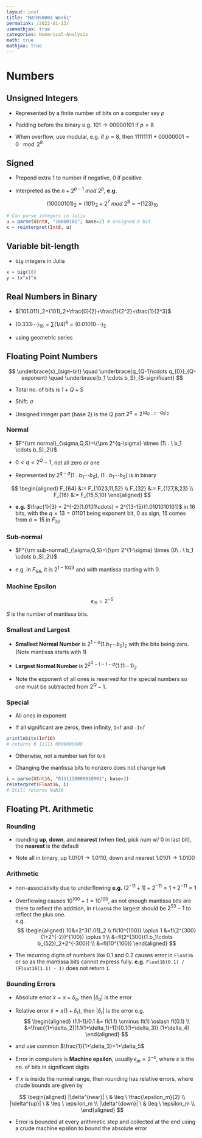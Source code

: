 ```yaml
---
layout: post
title: "MATH50003 Week1"
permalink: /2022-01-13/
usemathjax: true
categories: Numerical-Analysis
math: true
mathjax: true
---
```


# **Numbers**

## **Unsigned Integers**

- Represented by a finite number of bits on a computer say $p$  

- Padding before the binary e.g. $101 \rightarrow 00000101$ if $p=8$
- When overflow, use modular, e.g. if $p=8$, then $11111111+00000001=0 \ \mod 2^8$

## **Signed**

- Prepend extra $1$ to number if negative, $0$ if positive

- Interpreted as the $n+2^{p-1} \ mod \ 2^p$, 
  **e.g.**   
  
$$
(10000101)_2=(101)_2+2^7 \ mod \ 2^8 = -(123)_{10}
$$  

```julia
# Can parse integers in Julia
u = parse(UInt8, "10000101"; base=2) # unsigned 8 bit
x = reinterpret(Int8, u)
```   

## **Variable bit-length**
- `big` integers in Julia  
```julia
x = big(10)
y = (x^x)^x
```  

## **Real Numbers in Binary**
- $(101.011)_2=(101)_2+\frac{0}{2}+\frac{1}{2^2}+\frac{1}{2^3}$

- $(0.333 \cdots)_{10}=\sum(1/4)^k=(0.01010\cdots)_2$
- using geometric series
## **Floating Point Numbers**  

$$
\underbrace{s}_{sign-bit} \quad \underbrace{q_{Q-1}\cdots q_{0}}_{Q-exponent} \quad \underbrace{b_1 \cdots b_S}_{S-significant}
$$  

- Total no. of bits is $1+Q+S$  
  
- Shift: $\sigma$  
  
- Unsigned integer part (base $2$) is the $Q$ part $2^q=2^{(q_{Q-1}\cdots q_{0})_2}$  


### **Normal**  

- $F^{\rm normal}_{\sigma,Q,S}=\{\pm 2^{q-\sigma} \times (1\ . \ b_1 \cdots b_S)_2\}$
- $0<q<2^Q-1$, not all zero or one  
  
- Represented by $2^{q-\sigma}(1\ . \ b_1 \cdots b_S)$, $(1\ . \ b_1 \cdots b_S)$ is in binary  

$$
\begin{aligned}
  F_{64} &:= F_{1023,11,52} \\
  F_{32} &:= F_{127,8,23} \\
  F_{16} &:= F_{15,5,10}
\end{aligned}
$$  
  
- **e.g.** $\frac{1}{3} = 2^{-2}(1.0101\cdots) = 2^{13-15}(1.0101010101)$ in $16$ bits, with the $q=13=01101$ being exponent bit, $0$ as sign, $15$ comes from $\sigma=15$ in $F_{32}$  

  
### **Sub-normal**
- $F^{\rm sub-normal}_{\sigma,Q,S}=\{\pm 2^{1-\sigma} \times (0\ . \ b_1 \cdots b_S)_2\}$  

- e.g. in $F_{64}$, it is $2^{1-1023}$ and with mantissa starting with $0$.  

### **Machine Epsilon**   

$$
\epsilon_m = 2^{-S}
$$   

$S$ is the number of mantissa bits.  

### **Smallest and Largest**  

- **Smallest Normal Number** is $2^{1-\sigma}(1.b_1 \cdots b_S)_2$ with the bits being zero. (Note mantissa starts with $1$)  

- **Largest Normal Number** is $2^{2^Q-1-1-\sigma}(1.11\cdots 1)_2$  
- Note the exponent of all ones is reserved for the special numbers so one must be subtracted from $2^Q-1$.  


### **Special**
- All ones in exponent

- If all significant are zeros, then infinity, `Inf` and `-Inf`   

```julia
printlnbits(Inf16)
# returns 0 11111 0000000000
```  
  
- Otherwise, not a number `NaN` for `0/0`

- Changing the mantissa bits to nonzero does not change `NaN`   
  
```julia
i = parse(UInt16, "0111110000010001"; base=2)
reinterpret(Float16, i)
# Still returns NaN16
```   


## **Floating Pt. Arithmetic**

### **Rounding**  
- rounding **up**, **down**, and **nearest** (when tied, pick num w/ $0$ in last bit), the **nearest** is the default

- Note all in binary, up $1.0101 \rightarrow 1.0110$, down and nearest $1.0101 \rightarrow 1.0100$

### **Arithmetic**

- non-associativity due to underflowing **e.g.** $(2^{-11}+1)+2^{-11}=1+2^{-11}=1$

- Overflowing causes $10^{100}+1=10^{100}$, as not enough mantissa bits are there to reflect the addition, in `Float64` the largest should be $2^{53}-1$ to reflect the plus one.  
e.g. 
$$
\begin{aligned}
  10&=2^3(1.01)_2 \\
  fl(10^{100}) \oplus 1 &=fl(2^{300}(1+2^{-2})^{100}) \oplus 1 \\
  &=fl(2^{300}(1.b_1\cdots b_{52})_2+2^{-300}) \\
  &=fl(10^{100})
\end{aligned}
$$  
  
- The recurring digits of numbers like $0.1$ and $0.2$ causes error in `Float16` or so as the mantissa bits cannot express fully. **e.g.** `Float16(0.1) / (Float16(1.1) - 1)` does not return `1`.


### **Bounding Errors**

- Absolute error $\tilde{x}=x+\delta_a$, then 
  $|\delta_a|$ is the error

- Relative error $\tilde{x} = x(1+\delta_r)$,
  then $|\delta_r|$ is the error
e.g.  
$$
\begin{aligned}
  (1.1-1)/0.1 &= fl(1.1) \ominus fl(1) \oslash fl(0.1) \\
  &=\frac{(1+\delta_2)[1.1(1+\delta_1)-1]}{0.1(1+\delta_3)} (1+\delta_4)
\end{aligned}
$$   
- and use common  $\frac{1}{1+\delta_3}=1+\delta_5$  

- Error in computers is **Machine epsilon**, usually $\epsilon_m=2^{-s}$, where $s$ is the no. of bits in significant digits

- If $x$ is inside the normal range, then rounding has relative errors, where crude bounds are given by  

$$
\begin{aligned}
|\delta^{near}| \ & \leq \ \frac{\epsilon_m}{2} \\
|\delta^{up}| \ & \leq \ \epsilon_m \\
|\delta^{down}| \ & \leq \ \epsilon_m \\
\end{aligned}
$$   

- Error is bounded at every arithmetic step and collected at the end using a crude machine epsilon to bound the absolute error
